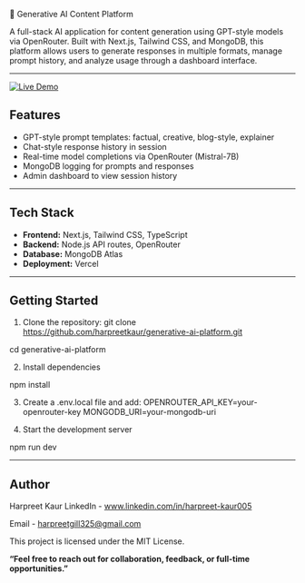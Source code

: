 🧠 Generative AI Content Platform

A full-stack AI application for content generation using GPT-style models via OpenRouter. Built with Next.js, Tailwind CSS, and MongoDB, this platform allows users to generate responses in multiple formats, manage prompt history, and analyze usage through a dashboard interface.

---
[![Live Demo](https://img.shields.io/badge/Live-Demo-blue?style=flat-square&logo=vercel)](https://generative-ai-platform-jo0xfgu13.vercel.app)

## Features

- GPT-style prompt templates: factual, creative, blog-style, explainer
- Chat-style response history in session
- Real-time model completions via OpenRouter (Mistral-7B)
- MongoDB logging for prompts and responses
- Admin dashboard to view session history

---

## Tech Stack

- **Frontend:** Next.js, Tailwind CSS, TypeScript
- **Backend:** Node.js API routes, OpenRouter
- **Database:** MongoDB Atlas
- **Deployment:** Vercel

---

## Getting Started

1. Clone the repository:
git clone https://github.com/harpreetkaur/generative-ai-platform.git

cd generative-ai-platform

2.  Install dependencies

npm install

3.  Create a .env.local file and add:
OPENROUTER_API_KEY=your-openrouter-key
MONGODB_URI=your-mongodb-uri

4.  Start the development server

npm run dev

---

## Author
Harpreet Kaur
LinkedIn - www.linkedin.com/in/harpreet-kaur005

Email - harpreetgill325@gmail.com   

This project is licensed under the MIT License.

**“Feel free to reach out for collaboration, feedback, or full-time opportunities.”**

